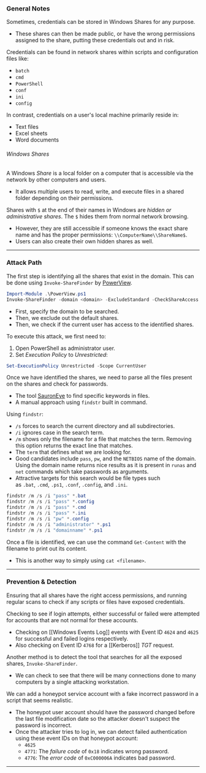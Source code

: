 ### General Notes

Sometimes, credentials can be stored in Windows Shares for any purpose.
- These shares can then be made public, or have the wrong permissions assigned to the share, putting these credentials out and in risk.

Credentials can be found in network shares within scripts and configuration files like: 
- `batch`
- `cmd`
- `PowerShell`
- `conf`
- `ini`
- `config`
 
In contrast, credentials on a user's local machine primarily reside in:
- Text files
- Excel sheets
- Word documents

###### Windows Shares
A Windows *Share* is a local folder on a computer that is accessible via the network by other computers and users.
- It allows multiple users to read, write, and execute files in a shared folder depending on their permissions.

Shares with `$` at the end of their names in Windows are *hidden or administrative shares*. The `$` hides them from normal network browsing. 
- However, they are still accessible if someone knows the exact share name and has the proper permissions: `\\ComputerName\\ShareName$`.
- Users can also create their own hidden shares as well.

---
### Attack Path

The first step is identifying all the shares that exist in the domain. This can be done using `Invoke-ShareFinder` by [PowerView](https://github.com/darkoperator/Veil-PowerView).
```PowerShell
Import-Module .\PowerView.ps1
Invoke-ShareFinder -domain <domain> -ExcludeStandard -CheckShareAccess
```
- First, specify the domain to be searched.
- Then, we exclude out the default shares.
- Then, we check if the current user has access to the identified shares.

To execute this attack, we first need to:
1. Open PowerShell as administrator user.
2. Set *Execution Policy* to *Unrestricted*:
```powershell
Set-ExecutionPolicy Unrestricted -Scope CurrentUser
```

Once we have identified the shares, we need to parse all the files present on the shares and check for passwords.
- The tool [SauronEye](https://github.com/vivami/SauronEye) to find specific keywords in files.
- A manual approach using `findstr` built in command.

Using `findstr`:
- `/s` forces to search the current directory and all subdirectories.
- `/i` ignores case in the search term.
- `/m` shows only the filename for a file that matches the term. Removing this option returns the exact line that matches.
- The `term` that defines what we are looking for. 
- Good candidates include `pass`, `pw`, and the `NETBIOS` name of the domain. Using the domain name returns nice results as it is present in `runas` and `net` commands which take passwords as arguments.
- Attractive targets for this search would be file types such as `.bat`, `.cmd`, `.ps1`, `.conf`, `.config`, and `.ini`.
```powershell
findstr /m /s /i "pass" *.bat
findstr /m /s /i "pass" *.config
findstr /m /s /i "pass" *.cmd
findstr /m /s /i "pass" *.ini
findstr /m /s /i "pw" *.config
findstr /m /s /i "administrator" *.ps1
findstr /m /s /i "domainname" *.ps1
```
Once a file is identified, we can use the command `Get-Content` with the filename to print out its content.
- This is another way to simply using `cat <filename>`.

---
### Prevention & Detection

Ensuring that all shares have the right access permissions, and running regular scans to check if any scripts or files have exposed credentials.

Checking to see if login attempts, either successful or failed were attempted for accounts that are not normal for these accounts.
- Checking on [[Windows Events Log]] events with Event ID `4624` and `4625` for successful and failed logins respectively.
- Also checking on Event ID `4768` for a [[Kerberos]] *TGT* request.

Another method is to detect the tool that searches for all the exposed shares, `Invoke-ShareFinder`.
- We can check to see that there will be many connections done to many computers by a single attacking workstation.

We can add a honeypot service account with a fake incorrect password in a script that seems realistic.
- The honeypot user account should have the password changed before the last file modification date so the attacker doesn't suspect the password is incorrect.
- Once the attacker tries to log in, we can detect failed authentication using these event IDs on that honeypot account:
	- `4625`
	- `4771`: The *failure code* of `0x18` indicates wrong password.
	- `4776`: The *error code* of `0xC000006A` indicates bad password.

---

